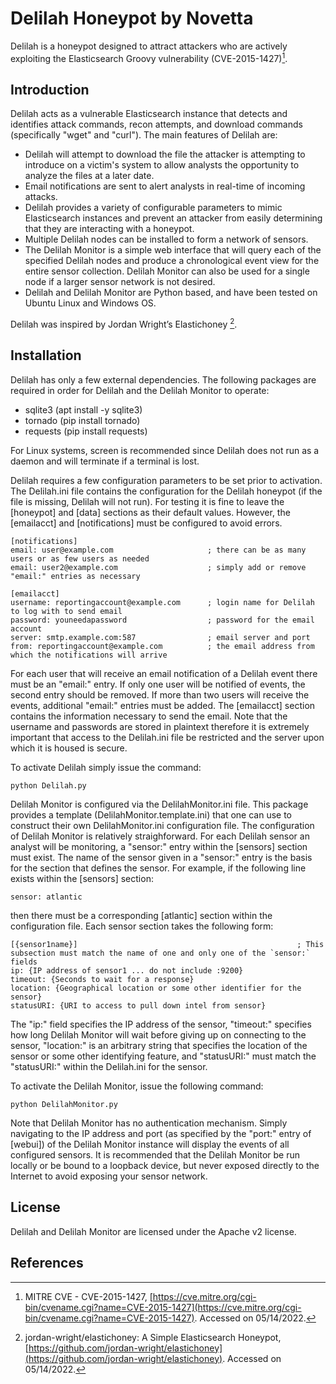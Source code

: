 # Delilah Honeypot by Novetta

Delilah is a honeypot designed to attract attackers who are actively exploiting the Elasticsearch Groovy vulnerability (CVE-2015-1427)[^1].

## Introduction

Delilah acts as a vulnerable Elasticsearch instance that detects and identifies attack commands, recon attempts, and download commands (specifically "wget" and "curl"). The main features of Delilah are:
- Delilah will attempt to download the file the attacker is attempting to introduce on a victim's system to allow analysts the opportunity to analyze the files at a later date. 
- Email notifications are sent to alert analysts in real-time of incoming attacks.
- Delilah provides a variety of configurable parameters to mimic Elasticsearch instances and prevent an attacker from easily determining that they are interacting with a honeypot. 
- Multiple Delilah nodes can be installed to form a network of sensors.
- The Delilah Monitor is a simple web interface that will query each of the specified Delilah nodes and produce a chronological event view for the entire sensor collection. Delilah Monitor can also be used for a single node if a larger sensor network is not desired.
-  Delilah and Delilah Monitor are Python based, and have been tested on Ubuntu Linux and Windows OS.

Delilah was inspired by Jordan Wright’s Elastichoney [^2].

## Installation

Delilah has only a few external dependencies. The following packages are required in order for Delilah and the Delilah Monitor to operate:

* sqlite3 (apt install -y sqlite3)
* tornado (pip install tornado)
* requests (pip install requests)

For Linux systems, screen is recommended since Delilah does not run as a daemon and will terminate if a terminal is lost.

Delilah requires a few configuration parameters to be set prior to activation. The Delilah.ini file contains the configuration for the Delilah honeypot (if the file is missing, Delilah will not run). For testing it is fine to leave the [honeypot] and [data] sections as their default values. However, the [emailacct] and [notifications] must be configured to avoid errors. 

```
[notifications]
email: user@example.com				        ; there can be as many users or as few users as needed
email: user2@example.com			        ; simply add or remove "email:" entries as necessary

[emailacct]
username: reportingaccount@example.com		; login name for Delilah to log with to send email
password: youneedapassword					; password for the email account
server: smtp.example.com:587				; email server and port
from: reportingaccount@example.com			; the email address from which the notifications will arrive
```

For each user that will receive an email notification of a Delilah event there must be an "email:" entry. If only one user will be notified of events, the second entry should be removed. If more than two users will receive the events, additional "email:" entries must be added. The [emailacct] section contains the information necessary to send the email. Note that the username and passwords are stored in plaintext therefore it is extremely important that access to the Delilah.ini file be restricted and the server upon which it is housed is secure. 

To activate Delilah simply issue the command:

```
python Delilah.py
```

Delilah Monitor is configured via the DelilahMonitor.ini file. This package provides a template (DelilahMonitor.template.ini) that one can use to construct their own DelilahMonitor.ini configuration file. The configuration of Delilah Monitor is relatively straighforward. For each Delilah sensor an analyst will be monitoring, a "sensor:" entry within the [sensors] section must exist. The name of the sensor given in a "sensor:" entry is the basis for the section that defines the sensor. For example, if the following line exists within the [sensors] section:

```
sensor: atlantic
```

then there must be a corresponding [atlantic] section within the configuration file. Each sensor section takes the following form:

```
[{sensor1name}]													; This subsection must match the name of one and only one of the `sensor:` fields
ip: {IP address of sensor1 ... do not include :9200}
timeout: {Seconds to wait for a response}
location: {Geographical location or some other identifier for the sensor}
statusURI: {URI to access to pull down intel from sensor}
```

The "ip:" field specifies the IP address of the sensor, "timeout:" specifies how long Delilah Monitor will wait before giving up on connecting to the sensor, "location:" is an arbitrary string that specifies the location of the sensor or some other identifying feature, and "statusURI:" must match the "statusURI:" within the Delilah.ini for the sensor. 

To activate the Delilah Monitor, issue the following command:

```
python DelilahMonitor.py
```

Note that Delilah Monitor has no authentication mechanism. Simply navigating to the IP address and port (as specified by the "port:" entry of [webui]) of the Delilah Monitor instance will display the events of all configured sensors. It is recommended that the Delilah Monitor be run locally or be bound to a loopback device, but never exposed directly to the Internet to avoid exposing your sensor network.

## License

Delilah and Delilah Monitor are licensed under the Apache v2 license.

## References
[^1]: MITRE CVE - CVE-2015-1427, [https://cve.mitre.org/cgi-bin/cvename.cgi?name=CVE-2015-1427](https://cve.mitre.org/cgi-bin/cvename.cgi?name=CVE-2015-1427). Accessed on 05/14/2022.
[^2]: jordan-wright/elastichoney: A Simple Elasticsearch Honeypot, [https://github.com/jordan-wright/elastichoney](https://github.com/jordan-wright/elastichoney). Accessed on 05/14/2022.
